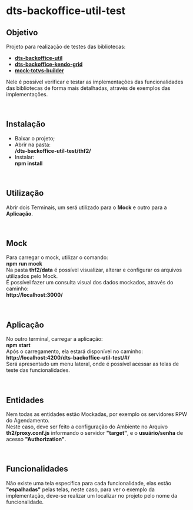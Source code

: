 # dts-backoffice-util-test

## Objetivo

Projeto para realização de testes das bibliotecas:
- [**dts-backoffice-util**](https://github.com/ModernizaDatasul/dts-backoffice-util/tree/master/projects/dts-backoffice-util)
- [**dts-backoffice-kendo-grid**](https://github.com/ModernizaDatasul/dts-backoffice-util/tree/master/projects/dts-backoffice-kendo-grid)
-  [**mock-totvs-builder**](https://github.com/ModernizaDatasul/mock-totvs-builder)

Nele é possível verificar e testar as implementações das funcionalidades das bibliotecas de forma mais detalhadas, através de exemplos das implementações.

<br>

## Instalação
- Baixar o projeto;
- Abrir na pasta:<br>
**/dts-backoffice-util-test/thf2/**
- Instalar:<br>
**npm install**

<br>

## Utilização
Abrir dois Terminais, um será utilizado para o **Mock** e outro para a **Aplicação**.

<br>

## Mock
Para carregar o mock, utilizar o comando:<br>
**npm run mock**<br>
Na pasta **thf2/data** é possível visualizar, alterar e configurar os arquivos utilizados pelo Mock.<br>
É possível fazer um consulta visual dos dados mockados, através do caminho:<br>
**http://localhost:3000/**

<br>

## Aplicação
No outro terminal, carregar a aplicação:<br>
**npm start**<br>
Após o carregamento, ela estará disponível no caminho:<br>
**http://localhost:4200/dts-backoffice-util-test/#/**<br>
Será apresentado um menu lateral, onde é possível acessar as telas de teste das funcionalidades.

<br>

## Entidades
Nem todas as entidades estão Mockadas, por exemplo os servidores RPW do Agendamento.
<br>Neste caso, deve ser feito a configuração do Ambiente no Arquivo **th2/proxy.conf.js** informando o servidor **"target"**, e o **usuário/senha** de acesso **"Authorization"**.

<br>

## Funcionalidades
Não existe uma tela específica para cada funcionalidade, elas estão **"espalhadas"** pelas telas, neste caso, para ver o exemplo da implementação, deve-se realizar um localizar no projeto pelo nome da funcionalidade.

